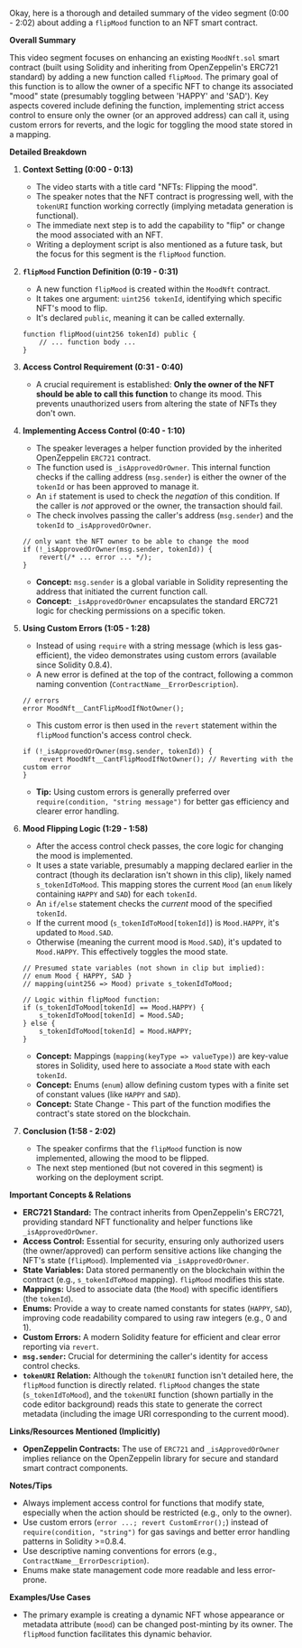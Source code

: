Okay, here is a thorough and detailed summary of the video segment (0:00 - 2:02) about adding a `flipMood` function to an NFT smart contract.

**Overall Summary**

This video segment focuses on enhancing an existing `MoodNft.sol` smart contract (built using Solidity and inheriting from OpenZeppelin's ERC721 standard) by adding a new function called `flipMood`. The primary goal of this function is to allow the owner of a specific NFT to change its associated "mood" state (presumably toggling between 'HAPPY' and 'SAD'). Key aspects covered include defining the function, implementing strict access control to ensure only the owner (or an approved address) can call it, using custom errors for reverts, and the logic for toggling the mood state stored in a mapping.

**Detailed Breakdown**

1.  **Context Setting (0:00 - 0:13)**
    *   The video starts with a title card "NFTs: Flipping the mood".
    *   The speaker notes that the NFT contract is progressing well, with the `tokenURI` function working correctly (implying metadata generation is functional).
    *   The immediate next step is to add the capability to "flip" or change the mood associated with an NFT.
    *   Writing a deployment script is also mentioned as a future task, but the focus for this segment is the `flipMood` function.

2.  **`flipMood` Function Definition (0:19 - 0:31)**
    *   A new function `flipMood` is created within the `MoodNft` contract.
    *   It takes one argument: `uint256 tokenId`, identifying which specific NFT's mood to flip.
    *   It's declared `public`, meaning it can be called externally.

    ```solidity
    function flipMood(uint256 tokenId) public {
        // ... function body ...
    }
    ```

3.  **Access Control Requirement (0:31 - 0:40)**
    *   A crucial requirement is established: **Only the owner of the NFT should be able to call this function** to change its mood. This prevents unauthorized users from altering the state of NFTs they don't own.

4.  **Implementing Access Control (0:40 - 1:10)**
    *   The speaker leverages a helper function provided by the inherited OpenZeppelin `ERC721` contract.
    *   The function used is `_isApprovedOrOwner`. This internal function checks if the calling address (`msg.sender`) is either the owner of the `tokenId` or has been approved to manage it.
    *   An `if` statement is used to check the *negation* of this condition. If the caller is *not* approved or the owner, the transaction should fail.
    *   The check involves passing the caller's address (`msg.sender`) and the `tokenId` to `_isApprovedOrOwner`.

    ```solidity
    // only want the NFT owner to be able to change the mood
    if (!_isApprovedOrOwner(msg.sender, tokenId)) {
        revert(/* ... error ... */);
    }
    ```
    *   **Concept:** `msg.sender` is a global variable in Solidity representing the address that initiated the current function call.
    *   **Concept:** `_isApprovedOrOwner` encapsulates the standard ERC721 logic for checking permissions on a specific token.

5.  **Using Custom Errors (1:05 - 1:28)**
    *   Instead of using `require` with a string message (which is less gas-efficient), the video demonstrates using custom errors (available since Solidity 0.8.4).
    *   A new error is defined at the top of the contract, following a common naming convention (`ContractName__ErrorDescription`).

    ```solidity
    // errors
    error MoodNft__CantFlipMoodIfNotOwner();
    ```
    *   This custom error is then used in the `revert` statement within the `flipMood` function's access control check.

    ```solidity
    if (!_isApprovedOrOwner(msg.sender, tokenId)) {
        revert MoodNft__CantFlipMoodIfNotOwner(); // Reverting with the custom error
    }
    ```
    *   **Tip:** Using custom errors is generally preferred over `require(condition, "string message")` for better gas efficiency and clearer error handling.

6.  **Mood Flipping Logic (1:29 - 1:58)**
    *   After the access control check passes, the core logic for changing the mood is implemented.
    *   It uses a state variable, presumably a mapping declared earlier in the contract (though its declaration isn't shown in this clip), likely named `s_tokenIdToMood`. This mapping stores the current `Mood` (an `enum` likely containing `HAPPY` and `SAD`) for each `tokenId`.
    *   An `if/else` statement checks the *current* mood of the specified `tokenId`.
    *   If the current mood (`s_tokenIdToMood[tokenId]`) is `Mood.HAPPY`, it's updated to `Mood.SAD`.
    *   Otherwise (meaning the current mood is `Mood.SAD`), it's updated to `Mood.HAPPY`. This effectively toggles the mood state.

    ```solidity
    // Presumed state variables (not shown in clip but implied):
    // enum Mood { HAPPY, SAD }
    // mapping(uint256 => Mood) private s_tokenIdToMood;

    // Logic within flipMood function:
    if (s_tokenIdToMood[tokenId] == Mood.HAPPY) {
        s_tokenIdToMood[tokenId] = Mood.SAD;
    } else {
        s_tokenIdToMood[tokenId] = Mood.HAPPY;
    }
    ```
    *   **Concept:** Mappings (`mapping(keyType => valueType)`) are key-value stores in Solidity, used here to associate a `Mood` state with each `tokenId`.
    *   **Concept:** Enums (`enum`) allow defining custom types with a finite set of constant values (like `HAPPY` and `SAD`).
    *   **Concept:** State Change - This part of the function modifies the contract's state stored on the blockchain.

7.  **Conclusion (1:58 - 2:02)**
    *   The speaker confirms that the `flipMood` function is now implemented, allowing the mood to be flipped.
    *   The next step mentioned (but not covered in this segment) is working on the deployment script.

**Important Concepts & Relations**

*   **ERC721 Standard:** The contract inherits from OpenZeppelin's ERC721, providing standard NFT functionality and helper functions like `_isApprovedOrOwner`.
*   **Access Control:** Essential for security, ensuring only authorized users (the owner/approved) can perform sensitive actions like changing the NFT's state (`flipMood`). Implemented via `_isApprovedOrOwner`.
*   **State Variables:** Data stored permanently on the blockchain within the contract (e.g., `s_tokenIdToMood` mapping). `flipMood` modifies this state.
*   **Mappings:** Used to associate data (the `Mood`) with specific identifiers (the `tokenId`).
*   **Enums:** Provide a way to create named constants for states (`HAPPY`, `SAD`), improving code readability compared to using raw integers (e.g., 0 and 1).
*   **Custom Errors:** A modern Solidity feature for efficient and clear error reporting via `revert`.
*   **`msg.sender`:** Crucial for determining the caller's identity for access control checks.
*   **`tokenURI` Relation:** Although the `tokenURI` function isn't detailed here, the `flipMood` function is directly related. `flipMood` changes the state (`s_tokenIdToMood`), and the `tokenURI` function (shown partially in the code editor background) reads this state to generate the correct metadata (including the image URI corresponding to the current mood).

**Links/Resources Mentioned (Implicitly)**

*   **OpenZeppelin Contracts:** The use of `ERC721` and `_isApprovedOrOwner` implies reliance on the OpenZeppelin library for secure and standard smart contract components.

**Notes/Tips**

*   Always implement access control for functions that modify state, especially when the action should be restricted (e.g., only to the owner).
*   Use custom errors (`error ...; revert CustomError();`) instead of `require(condition, "string")` for gas savings and better error handling patterns in Solidity >=0.8.4.
*   Use descriptive naming conventions for errors (e.g., `ContractName__ErrorDescription`).
*   Enums make state management code more readable and less error-prone.

**Examples/Use Cases**

*   The primary example is creating a dynamic NFT whose appearance or metadata attribute (`mood`) can be changed post-minting by its owner. The `flipMood` function facilitates this dynamic behavior.